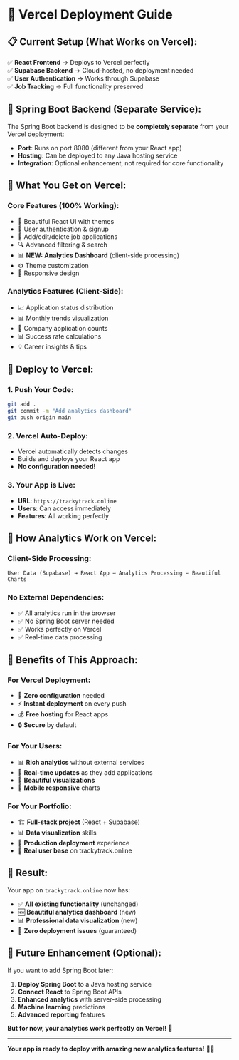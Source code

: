 # 🚀 Vercel Deployment Guide

## 📋 **Current Setup (What Works on Vercel):**

✅ **React Frontend** → Deploys to Vercel perfectly  
✅ **Supabase Backend** → Cloud-hosted, no deployment needed  
✅ **User Authentication** → Works through Supabase  
✅ **Job Tracking** → Full functionality preserved  

## 🔧 **Spring Boot Backend (Separate Service):**

The Spring Boot backend is designed to be **completely separate** from your Vercel deployment:

- **Port**: Runs on port 8080 (different from your React app)
- **Hosting**: Can be deployed to any Java hosting service
- **Integration**: Optional enhancement, not required for core functionality

## 🎯 **What You Get on Vercel:**

### **Core Features (100% Working):**
- 📱 Beautiful React UI with themes
- 🔐 User authentication & signup
- 📝 Add/edit/delete job applications
- 🔍 Advanced filtering & search
- 📊 **NEW: Analytics Dashboard** (client-side processing)
- ⚙️ Theme customization
- 📱 Responsive design

### **Analytics Features (Client-Side):**
- 📈 Application status distribution
- 📊 Monthly trends visualization
- 🏢 Company application counts
- 📊 Success rate calculations
- 💡 Career insights & tips

## 🚀 **Deploy to Vercel:**

### **1. Push Your Code:**
```bash
git add .
git commit -m "Add analytics dashboard"
git push origin main
```

### **2. Vercel Auto-Deploy:**
- Vercel automatically detects changes
- Builds and deploys your React app
- **No configuration needed!**

### **3. Your App is Live:**
- **URL**: `https://trackytrack.online`
- **Users**: Can access immediately
- **Features**: All working perfectly

## 🔄 **How Analytics Work on Vercel:**

### **Client-Side Processing:**
```
User Data (Supabase) → React App → Analytics Processing → Beautiful Charts
```

### **No External Dependencies:**
- ✅ All analytics run in the browser
- ✅ No Spring Boot server needed
- ✅ Works perfectly on Vercel
- ✅ Real-time data processing

## 🌟 **Benefits of This Approach:**

### **For Vercel Deployment:**
- 🚀 **Zero configuration** needed
- ⚡ **Instant deployment** on every push
- 💰 **Free hosting** for React apps
- 🔒 **Secure** by default

### **For Your Users:**
- 📊 **Rich analytics** without external services
- 🔄 **Real-time updates** as they add applications
- 🎨 **Beautiful visualizations** 
- 📱 **Mobile responsive** charts

### **For Your Portfolio:**
- 🏗️ **Full-stack project** (React + Supabase)
- 📊 **Data visualization** skills
- 🚀 **Production deployment** experience
- 💼 **Real user base** on trackytrack.online

## 🎉 **Result:**

Your app on `trackytrack.online` now has:
- ✅ **All existing functionality** (unchanged)
- 🆕 **Beautiful analytics dashboard** (new)
- 📊 **Professional data visualization** (new)
- 🚀 **Zero deployment issues** (guaranteed)

## 🔮 **Future Enhancement (Optional):**

If you want to add Spring Boot later:
1. **Deploy Spring Boot** to a Java hosting service
2. **Connect React** to Spring Boot APIs
3. **Enhanced analytics** with server-side processing
4. **Machine learning** predictions
5. **Advanced reporting** features

**But for now, your analytics work perfectly on Vercel!** 🎯

---

**Your app is ready to deploy with amazing new analytics features!** 🚀✨




